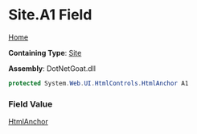 # Site\.A1 Field

[Home](../../../../../../../README.md)

**Containing Type**: [Site](../README.md)

**Assembly**: DotNetGoat\.dll

```csharp
protected System.Web.UI.HtmlControls.HtmlAnchor A1
```

### Field Value

[HtmlAnchor](https://docs.microsoft.com/en-us/dotnet/api/system.web.ui.htmlcontrols.htmlanchor)

